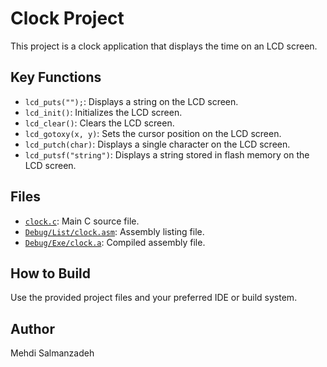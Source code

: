 # Clock Project

This project is a clock application that displays the time on an LCD screen.

## Key Functions

- `lcd_puts("");`: Displays a string on the LCD screen.
- `lcd_init()`: Initializes the LCD screen.
- `lcd_clear()`: Clears the LCD screen.
- `lcd_gotoxy(x, y)`: Sets the cursor position on the LCD screen.
- `lcd_putch(char)`: Displays a single character on the LCD screen.
- `lcd_putsf("string")`: Displays a string stored in flash memory on the LCD screen.

## Files

- [`clock.c`](clock.c): Main C source file.
- [`Debug/List/clock.asm`](Debug/List/clock.asm): Assembly listing file.
- [`Debug/Exe/clock.a`](Debug/Exe/clock.a): Compiled assembly file.

## How to Build

Use the provided project files and your preferred IDE or build system.

## Author

Mehdi Salmanzadeh
